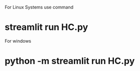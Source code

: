 For Linux Systems use command <h1>streamlit run HC.py</h1>
For windows <h1>python -m streamlit run HC.py</h1>
